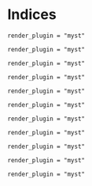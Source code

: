 # Indices

```{autodoc2-object} bocoel.corpora.indices.interfaces.indices.Index
render_plugin = "myst"
```

```{autodoc2-object} bocoel.corpora.indices.backend.hnswlib.HnswlibIndex
render_plugin = "myst"
```
```{autodoc2-object} bocoel.corpora.indices.backend.faiss.FaissIndex
render_plugin = "myst"
```
```{autodoc2-object} bocoel.corpora.indices.whitening.WhiteningIndex
render_plugin = "myst"
```
```{autodoc2-object} bocoel.corpora.indices.polar.PolarIndex
render_plugin = "myst"
```

```{autodoc2-object} bocoel.corpora.indices.interfaces.boundaries.Boundary
render_plugin = "myst"
```
```{autodoc2-object} bocoel.corpora.indices.interfaces.distances.Distance
render_plugin = "myst"
```

```{autodoc2-object} bocoel.corpora.indices.interfaces.results._SearchResult
render_plugin = "myst"
```
```{autodoc2-object} bocoel.corpora.indices.interfaces.results.SearchResultBatch
render_plugin = "myst"
```
```{autodoc2-object} bocoel.corpora.indices.interfaces.results.SearchResult
render_plugin = "myst"
```
```{autodoc2-object} bocoel.corpora.indices.interfaces.results.InternalResult
render_plugin = "myst"
```
